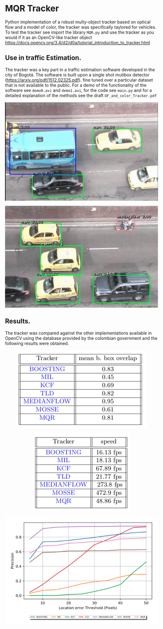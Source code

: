 # MQR Tracker 

Python implementation of a robust multy-object tracker based on optical flow and a model of color, the tracker was specifically taylored for vehicles. To test the tracker see import the library ```MQR.py``` and use the tracker as you would if it as an OpenCV-like tracker object https://docs.opencv.org/3.4/d2/d0a/tutorial_introduction_to_tracker.html

## Use in traffic Estimation. 

The tracker was a key part in a traffic estimation software developed in the city of Bogotá. The software is built upon a single shot mutibox detector (https://arxiv.org/pdf/1512.02325.pdf). fine tuned over a particular dataset that is not available to the public. For a demo of the functionality of the software see ```demo0.avi``` and ```demo1.avi```, for the code see ```main.py``` and for a detailed explanation of the methods see the draft ```OF_and_color_Tracker.pdf``` 


<p align="center">
  <img src="Bus_car.png">
</p>

<p align="center">
  <img src="traffic.png">
</p>

## Results.

The tracker was compared against the other implementations available in OpenCV using the database provided by the colombian government and the following results were obtained. 

<p align="center">
  <img src="mean_bbox.png">
</p>

<p align="center">
  <img src="performance.png">
</p>

<p align="center">
  <img src="Error_Pixels.png">
</p>


